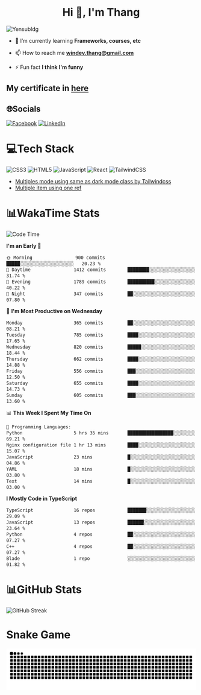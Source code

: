 <h1 align="center">Hi 👋, I'm Thang</h1>

![Yensubldg](https://readme-typing-svg.demolab.com?font=Fira+Code&weight=600&pause=1000&color=F5F5F2&center=true&vCenter=true&width=435&lines=Trying+to+be+a+Software+Engineering)

<!--
![](https://komarev.com/ghpvc/?username=yensubldg&label=Visitors+Count&color=brightgreen) -->

- 🌱 I’m currently learning **Frameworks, courses, etc**

- 📫 How to reach me **<windev.thang@gmail.com>**

- ⚡ Fun fact **I think I'm funny**

## My certificate in [here](./MY_CERTIFICATE.md)

## 🌐Socials

[![Facebook](https://img.shields.io/badge/Facebook-%231877F2.svg?logo=Facebook&logoColor=white)](https://facebook.com/yensubldg) [![LinkedIn](https://img.shields.io/badge/LinkedIn-%230077B5.svg?logo=linkedin&logoColor=white)](https://linkedin.com/in/yensubldg)

# 💻Tech Stack

![CSS3](https://img.shields.io/badge/css3-%231572B6.svg?style=for-the-badge&logo=css3&logoColor=white) ![HTML5](https://img.shields.io/badge/html5-%23E34F26.svg?style=for-the-badge&logo=html5&logoColor=white) ![JavaScript](https://img.shields.io/badge/javascript-%23323330.svg?style=for-the-badge&logo=javascript&logoColor=%23F7DF1E) ![React](https://img.shields.io/badge/react-%2320232a.svg?style=for-the-badge&logo=react&logoColor=%2361DAFB) ![TailwindCSS](https://img.shields.io/badge/tailwindcss-%2338B2AC.svg?style=for-the-badge&logo=tailwind-css&logoColor=white)

<!-- BLOG-POST-LIST:START -->
- [Multiples mode using same as dark mode class by Tailwindcss](https://dev.to/yensubldg/multiples-mode-using-same-as-dark-mode-class-by-tailwindcss-56p4)
- [Multiple item using one ref](https://dev.to/yensubldg/multiple-item-using-one-ref-1288)
<!-- BLOG-POST-LIST:END -->

# 📊WakaTime Stats

<!--START_SECTION:waka-->
![Code Time](http://img.shields.io/badge/Code%20Time-3%2C227%20hrs%2012%20mins-blue)

**I'm an Early 🐤** 

```text
🌞 Morning                900 commits         █████░░░░░░░░░░░░░░░░░░░░   20.23 % 
🌆 Daytime                1412 commits        ████████░░░░░░░░░░░░░░░░░   31.74 % 
🌃 Evening                1789 commits        ██████████░░░░░░░░░░░░░░░   40.22 % 
🌙 Night                  347 commits         ██░░░░░░░░░░░░░░░░░░░░░░░   07.80 % 
```
📅 **I'm Most Productive on Wednesday** 

```text
Monday                   365 commits         ██░░░░░░░░░░░░░░░░░░░░░░░   08.21 % 
Tuesday                  785 commits         ████░░░░░░░░░░░░░░░░░░░░░   17.65 % 
Wednesday                820 commits         █████░░░░░░░░░░░░░░░░░░░░   18.44 % 
Thursday                 662 commits         ████░░░░░░░░░░░░░░░░░░░░░   14.88 % 
Friday                   556 commits         ███░░░░░░░░░░░░░░░░░░░░░░   12.50 % 
Saturday                 655 commits         ████░░░░░░░░░░░░░░░░░░░░░   14.73 % 
Sunday                   605 commits         ███░░░░░░░░░░░░░░░░░░░░░░   13.60 % 
```


📊 **This Week I Spent My Time On** 

```text
💬 Programming Languages: 
Python                   5 hrs 35 mins       █████████████████░░░░░░░░   69.21 % 
Nginx configuration file 1 hr 13 mins        ████░░░░░░░░░░░░░░░░░░░░░   15.07 % 
JavaScript               23 mins             █░░░░░░░░░░░░░░░░░░░░░░░░   04.86 % 
YAML                     18 mins             █░░░░░░░░░░░░░░░░░░░░░░░░   03.80 % 
Text                     14 mins             █░░░░░░░░░░░░░░░░░░░░░░░░   03.00 % 
```

**I Mostly Code in TypeScript** 

```text
TypeScript               16 repos            ███████░░░░░░░░░░░░░░░░░░   29.09 % 
JavaScript               13 repos            ██████░░░░░░░░░░░░░░░░░░░   23.64 % 
Python                   4 repos             ██░░░░░░░░░░░░░░░░░░░░░░░   07.27 % 
C++                      4 repos             ██░░░░░░░░░░░░░░░░░░░░░░░   07.27 % 
Blade                    1 repo              ░░░░░░░░░░░░░░░░░░░░░░░░░   01.82 % 
```




<!--END_SECTION:waka-->

# 📊GitHub Stats

![GitHub Streak](https://streak-stats.demolab.com?user=yensubldg&theme=tokyonight&border_radius=8)

# Snake Game

![Snake eating my contribution graph](./github-contribution-grid-snake.svg)
